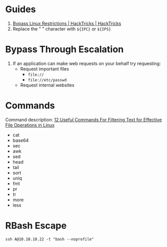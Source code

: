 

# Guides

1. [Bypass Linux Restrictions | HackTricks | HackTricks](https://book.hacktricks.xyz/linux-hardening/bypass-bash-restrictions)
2. Replace the " " character with `${IPC}` or `${IPS}`

# Bypass Through Escalation 

1. If an application can make web requests on your behalf try requesting:
	* Request important files
		* `file://`
		* `file://etc/passwd`
	* Request internal websites

# Commands

Command description: [12 Useful Commands For Filtering Text for Effective File Operations in Linux](https://www.tecmint.com/linux-file-operations-commands/)
- cat  
- base64  
- sec  
- awk  
- sed  
- head  
- tail  
- sort  
- uniq  
- fmt  
- pr  
- tr  
- more  
- less

# RBash Escape

`ssh A@10.10.10.22 -t "bash --noprofile"`